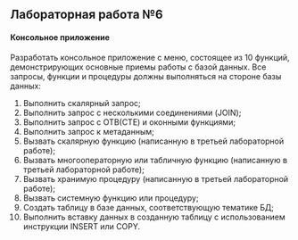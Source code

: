 ## Лабораторная работа №6

#### Консольное приложение

Разработать консольное приложение с меню, состоящее из 10 функций,
демонстрирующих основные приемы работы с базой данных. Все запросы,
функции и процедуры должны выполняться на стороне базы данных:

1. Выполнить скалярный запрос;
2. Выполнить запрос с несколькими соединениями (JOIN);
3. Выполнить запрос с ОТВ(CTE) и оконными функциями;
4. Выполнить запрос к метаданным;
5. Вызвать скалярную функцию (написанную в третьей лабораторной работе);
6. Вызвать многооператорную или табличную функцию (написанную в третьей лабораторной работе);
7. Вызвать хранимую процедуру (написанную в третьей лабораторной работе);
8. Вызвать системную функцию или процедуру;
9. Создать таблицу в базе данных, соответствующую тематике БД;
10. Выполнить вставку данных в созданную таблицу с использованием инструкции INSERT или COPY.